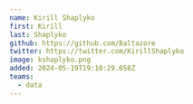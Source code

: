 ```yaml
---
name: Kirill Shaplyko
first: Kirill
last: Shaplyko
github: https://github.com/Baltazore
twitter: https://twitter.com/KirillShaplyko
image: kshaplyko.png
added: 2024-05-19T19:10:29.058Z
teams:
  - data
---
```

